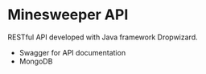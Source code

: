 # Minesweeper API

RESTful API developed with Java framework Dropwizard.

* Swagger for API documentation
* MongoDB

